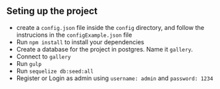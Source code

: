 
## Seting up the project

- create a `config.json` file inside the `config` directory, and follow the instrucions in the `configExample.json` file
- Run `npm install` to install your dependencies
- Create a database for the project in postgres. Name it `gallery`.
- Connect to `gallery`
- Run `gulp`
- Run `sequelize db:seed:all`
- Register or Login as admin using `username: admin` and `password: 1234`
